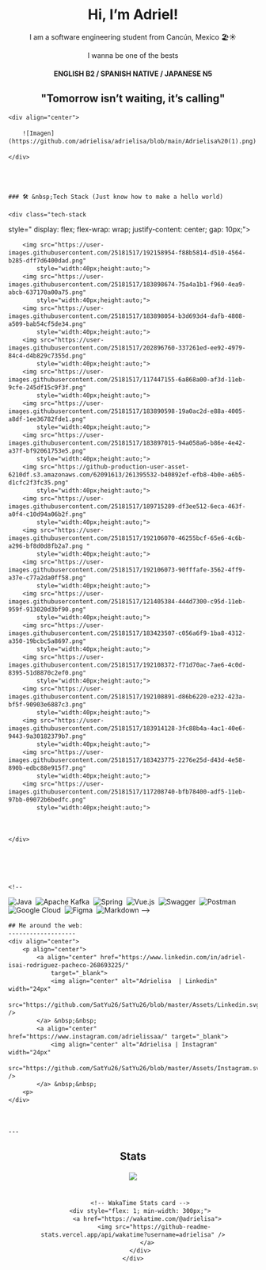 <h1 align="center">Hi, I’m Adriel! </h1>
<p align="center">I am a software engineering student from Cancún, Mexico 🏖️☀️ </p>
<p align="center">I wanna be one of the bests</p>
<h4 align="center">ENGLISH B2 / SPANISH NATIVE / JAPANESE N5</h4>

<h2 align="center">"Tomorrow isn’t waiting, it’s calling"</h4>



    <div align="center">

        ![Imagen](https://github.com/adrielisa/adrielisa/blob/main/Adrielisa%20(1).png)

    </div>




    ### 🛠 &nbsp;Tech Stack (Just know how to make a hello world)

    <div class="tech-stack 
  style=" display: flex; flex-wrap: wrap; justify-content: center; gap: 10px;">

        <img src="https://user-images.githubusercontent.com/25181517/192158954-f88b5814-d510-4564-b285-dff7d6400dad.png"
            style="width:40px;height:auto;">
        <img src="https://user-images.githubusercontent.com/25181517/183898674-75a4a1b1-f960-4ea9-abcb-637170a00a75.png"
            style="width:40px;height:auto;">
        <img src="https://user-images.githubusercontent.com/25181517/183898054-b3d693d4-dafb-4808-a509-bab54cf5de34.png"
            style="width:40px;height:auto;">
        <img src="https://user-images.githubusercontent.com/25181517/202896760-337261ed-ee92-4979-84c4-d4b829c7355d.png"
            style="width:40px;height:auto;">
        <img src="https://user-images.githubusercontent.com/25181517/117447155-6a868a00-af3d-11eb-9cfe-245df15c9f3f.png"
            style="width:40px;height:auto;">
        <img src="https://user-images.githubusercontent.com/25181517/183890598-19a0ac2d-e88a-4005-a8df-1ee36782fde1.png"
            style="width:40px;height:auto;">
        <img src="https://user-images.githubusercontent.com/25181517/183897015-94a058a6-b86e-4e42-a37f-bf92061753e5.png"
            style="width:40px;height:auto;">
        <img src="https://github-production-user-asset-6210df.s3.amazonaws.com/62091613/261395532-b40892ef-efb8-4b0e-a6b5-d1cfc2f3fc35.png"
            style="width:40px;height:auto;">
        <img src="https://user-images.githubusercontent.com/25181517/189715289-df3ee512-6eca-463f-a0f4-c10d94a06b2f.png"
            style="width:40px;height:auto;">
        <img src="https://user-images.githubusercontent.com/25181517/192106070-46255bcf-65e6-4c6b-a296-bf8d0d8fb2a7.png "
            style="width:40px;height:auto;">
        <img src="https://user-images.githubusercontent.com/25181517/192106073-90fffafe-3562-4ff9-a37e-c77a2da0ff58.png"
            style="width:40px;height:auto;">
        <img src="https://user-images.githubusercontent.com/25181517/121405384-444d7300-c95d-11eb-959f-913020d3bf90.png"
            style="width:40px;height:auto;">
        <img src="https://user-images.githubusercontent.com/25181517/183423507-c056a6f9-1ba8-4312-a350-19bcbc5a8697.png"
            style="width:40px;height:auto;">
        <img src="https://user-images.githubusercontent.com/25181517/192108372-f71d70ac-7ae6-4c0d-8395-51d8870c2ef0.png"
            style="width:40px;height:auto;">
        <img src="https://user-images.githubusercontent.com/25181517/192108891-d86b6220-e232-423a-bf5f-90903e6887c3.png"
            style="width:40px;height:auto;">
        <img src="https://user-images.githubusercontent.com/25181517/183914128-3fc88b4a-4ac1-40e6-9443-9a30182379b7.png"
            style="width:40px;height:auto;">
        <img src="https://user-images.githubusercontent.com/25181517/183423775-2276e25d-d43d-4e58-890b-edbc88e915f7.png"
            style="width:40px;height:auto;">
        <img src="https://user-images.githubusercontent.com/25181517/117208740-bfb78400-adf5-11eb-97bb-09072b6bedfc.png"
            style="width:40px;height:auto;">



    </div>





    <!--
![Java](https://img.shields.io/badge/java-%23ED8B00.svg?style=for-the-badge&logo=java&logoColor=white)&nbsp;
![Apache Kafka](https://img.shields.io/badge/Apache%20Kafka-000?style=for-the-badge&logo=apachekafka)&nbsp;
![Spring](https://img.shields.io/badge/spring-%236DB33F.svg?style=for-the-badge&logo=spring&logoColor=white)&nbsp;
![Vue.js](https://img.shields.io/badge/vuejs-%2335495e.svg?style=for-the-badge&logo=vuedotjs&logoColor=%234FC08D)&nbsp;
![Swagger](https://img.shields.io/badge/-Swagger-%23Clojure?style=for-the-badge&logo=swagger&logoColor=white)&nbsp;
![Postman](https://img.shields.io/badge/Postman-FF6C37?style=for-the-badge&logo=postman&logoColor=white)&nbsp;
![Google Cloud](https://img.shields.io/badge/GoogleCloud-%234285F4.svg?style=for-the-badge&logo=google-cloud&logoColor=white)&nbsp;
![Figma](https://img.shields.io/badge/figma-%23F24E1E.svg?style=for-the-badge&logo=figma&logoColor=white)&nbsp;
![Markdown](https://img.shields.io/badge/markdown-%23000000.svg?style=for-the-badge&logo=markdown&logoColor=white)&nbsp;-->

    ## Me around the web:
    -------------------
    <div align="center">
        <p align="center">
            <a align="center" href="https://www.linkedin.com/in/adriel-isai-rodriguez-pacheco-268693225/"
                target="_blank">
                <img align="center" alt="Adrielisa  | Linkedin" width="24px"
                    src="https://github.com/SatYu26/SatYu26/blob/master/Assets/Linkedin.svg" />
            </a> &nbsp;&nbsp;
            <a align="center" href="https://www.instagram.com/adrielissaa/" target="_blank">
                <img align="center" alt="Adrielisa | Instagram" width="24px"
                    src="https://github.com/SatYu26/SatYu26/blob/master/Assets/Instagram.svg" />
            </a> &nbsp;&nbsp;
        <p>
    </div>



    ---


<div align="center">
    <h2>Stats</h2>
    <div style="display: flex; flex-wrap: wrap; justify-content: center; gap: 20px; margin-top: 20px;">
        <!-- Most Used Languages card -->
        <div style="flex: 1; min-width: 300px;">
            <a href="https://github.com/adrielisa">
                <img src="https://github-readme-stats.vercel.app/api/top-langs/?username=adrielisa&theme=dark&hide_langs_below=1" />
            </a>
        </div>
        
        <!-- WakaTime Stats card -->
        <div style="flex: 1; min-width: 300px;">
            <a href="https://wakatime.com/@adrielisa">
                <img src="https://github-readme-stats.vercel.app/api/wakatime?username=adrielisa" />
            </a>
        </div>
    </div>
</div>
